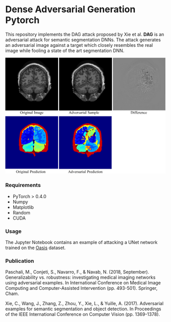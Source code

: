 # Dense Adversarial Generation Pytorch

This repository implements the DAG attack proposed by Xie et al. **DAG** is an adversarial attack for semantic segmentation DNNs. The attack generates an adversarial image against a target which closely resembles the real image while fooling a state of the art segmentation DNN. 


![Alt text](sample.png?raw=true "DAG")


### Requirements

* PyTorch > 0.4.0
* Numpy
* Matplotlib
* Random
* CUDA

### Usage
The Jupyter Notebook contains an example of attacking a UNet network trained on the [Oasis](https://www.oasis-brains.org/) dataset.

### Publication
Paschali, M., Conjeti, S., Navarro, F., & Navab, N. (2018, September). Generalizability vs. robustness: investigating medical imaging networks using adversarial examples. In International Conference on Medical Image Computing and Computer-Assisted Intervention (pp. 493-501). Springer, Cham.

Xie, C., Wang, J., Zhang, Z., Zhou, Y., Xie, L., & Yuille, A. (2017). Adversarial examples for semantic segmentation and object detection. In Proceedings of the IEEE International Conference on Computer Vision (pp. 1369-1378).
